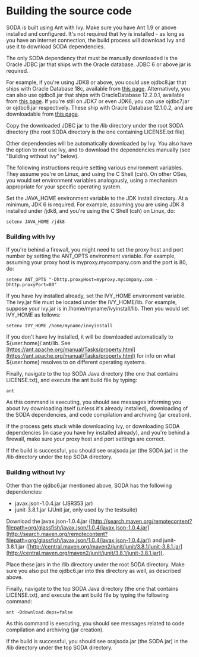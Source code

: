 # Building the source code

SODA is built using Ant with Ivy. Make sure you have Ant 1.9 or above installed and configured.
It's not required that Ivy is installed - as long as you have an internet connection, 
the build process will download Ivy and use it to download SODA dependencies. 

The only SODA dependency that must be manually downloaded is the Oracle JDBC jar that ships with 
the Oracle database. JDBC 6 or above jar is required.

For example, if you're using JDK8 or above, you could use ojdbc8.jar that ships with Oracle Database 18c, available from [this page](https://www.oracle.com/technetwork/database/application-development/jdbc/downloads/jdbc-ucp-183-5013470.html). Alternatively, you can also use ojdbc8.jar that ships with OracleDatabase 12.2.0.1, available from [this page](https://www.oracle.com/technetwork/database/features/jdbc/jdbc-ucp-122-3110062.html). If you're still on JDK7 or even JDK6, you can use ojdbc7.jar or ojdbc6.jar respectively. These ship with Oracle Database 12.1.0.2, and are downloadable from [this page](http://www.oracle.com/technetwork/database/features/jdbc/default-2280470.html).

Copy the downloaded JDBC jar to the /lib directory under the root SODA directory (the root SODA directory is the one containing LICENSE.txt file).

Other dependencies will be automatically downloaded by Ivy. You also have the
option to not use Ivy, and to download the dependencies manually (see "Building without Ivy" below).

The following instructions require setting various environment variables. They assume you're on Linux, and using the C Shell (csh). On other OSes, you would set environment variables analogously, using a mechanism appropriate for your specific operating system.
 
Set the JAVA_HOME environment variable to the JDK install directory. At a minimum, JDK 6 is required. For example, assuming you are using JDK 8 installed under /jdk8, and you're using the C Shell (csh) on Linux, do:

    setenv JAVA_HOME /jdk8 

### Building with Ivy

If you're behind a firewall, you might need to set the proxy host and port
number by setting the ANT_OPTS environment variable. For example, assuming
your proxy host is myproxy.mycompany.com and the port is 80, do:

    setenv ANT_OPTS "-Dhttp.proxyHost=myproxy.mycompany.com -Dhttp.proxyPort=80"

If you have Ivy installed already, set the IVY_HOME environment variable.
The ivy.jar file must be located under the IVY_HOME/lib. For example,
suppose your ivy.jar is in /home/myname/ivyinstall/lib. Then you would set
IVY_HOME as follows:

    setenv IVY_HOME /home/myname/invyinstall

If you don't have Ivy installed, it will be downloaded automatically to
${user.home}/.ant/lib. See [https://ant.apache.org/manual/Tasks/property.html](https://ant.apache.org/manual/Tasks/property.html) for info on what ${user.home} resolves to on different operating
systems.

Finally, navigate to the top SODA Java directory (the one that contains LICENSE.txt),
and execute the ant build file by typing:

    ant

As this command is executing, you should see messages informing you about Ivy downloading itself 
(unless it's already installed), downloading of the SODA dependencies, and code compilation 
and archiving (jar creation).

If the process gets stuck while downloading Ivy, or downloading SODA dependencies (in case you
have Ivy installed already), and you're behind a firewall, make sure your proxy host and port
settings are correct.

If the build is successful, you should see orajsoda.jar (the SODA jar) in the /lib directory
under the top SODA directory.

### Building without Ivy

Other than the ojdbc6.jar mentioned above, SODA has the following dependencies:

* javax.json-1.0.4.jar (JSR353 jar)
* junit-3.8.1.jar (JUnit jar, only used by the testsuite)

Download the javax.json-1.0.4.jar ([http://search.maven.org/remotecontent?filepath=org/glassfish/javax.json/1.0.4/javax.json-1.0.4.jar](http://search.maven.org/remotecontent?filepath=org/glassfish/javax.json/1.0.4/javax.json-1.0.4.jar)) and junit-3.8.1.jar ([http://central.maven.org/maven2/junit/junit/3.8.1/junit-3.8.1.jar](http://central.maven.org/maven2/junit/junit/3.8.1/junit-3.8.1.jar)).

Place these jars in the /lib directory under the root SODA directory. Make sure you also put the ojdbc6.jar into this directory as well, as described above.

Finally, navigate to the top SODA Java directory (the one that contains LICENSE.txt),
and execute the ant build file by typing the following command:

    ant -Ddownload.deps=false

As this command is executing, you should see messages related to code compilation and archiving 
(jar creation).

If the build is successful, you should see orajsoda.jar (the SODA jar) in the /lib directory
under the top SODA directory.
